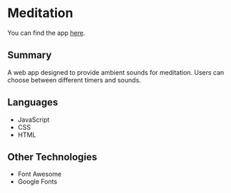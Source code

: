 # Meditation

You can find the app [here](https://NeirouzJbira.github.io/Meditation/).

## Summary
A web app designed to provide ambient sounds for meditation. Users can choose between different timers and sounds.

## Languages
- JavaScript
- CSS 
- HTML

## Other Technologies
- Font Awesome
- Google Fonts